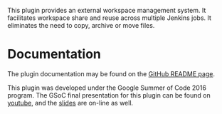 This plugin provides an external workspace management system. It
facilitates workspace share and reuse across multiple Jenkins jobs. It
eliminates the need to copy, archive or move files.

# Documentation

The plugin documentation may be found on the [GitHub README
page](https://github.com/jenkinsci/external-workspace-manager-plugin/blob/master/README.md).

This plugin was developed under the Google Summer of Code 2016 program.
The GSoC final presentation for this plugin can be found on
[youtube](https://youtu.be/lo8sZJt2WhM?t=413), and the
[slides](https://docs.google.com/presentation/d/15GcQWoGtwGg7QUJRggTOrC4yn3nFBWLWCWmT_tzwjQM/edit?usp=sharing)
are on-line as well.
